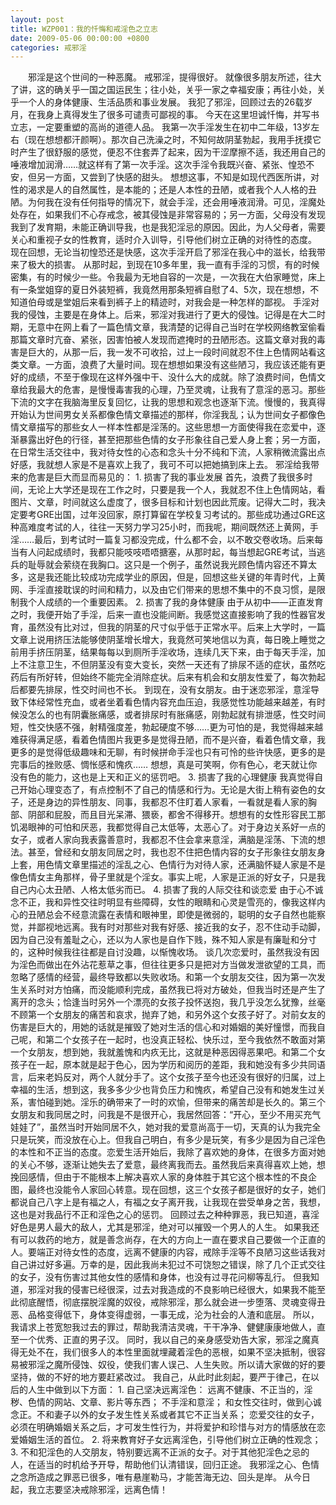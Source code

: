 ```yaml
---
layout: post
title: WZP001：我的忏悔和戒淫色之立志
date: 2009-05-06 00:00:00 +0800
categories: 戒邪淫
---
```


　　邪淫是这个世间的一种恶魔。 戒邪淫，提得很好。 就像很多朋友所述，往大了讲，这的确关乎一国之国运民生；往小处，关乎一家之幸福安康；再往小处，关乎一个人的身体健康、生活品质和事业发展。 我犯了邪淫，回顾过去的26载岁月，在我身上真得发生了很多可谴责可鄙视的事。 今天在这里坦诚忏悔，并写书立志，一定要重塑的高尚的道德人品。 我第一次手淫发生在初中二年级，13岁左右（现在想想都汗颜啊）。那次自己洗澡之时，不知何故阴茎勃起，我用手抚摸它时产生了很舒服的感觉，便忍不住套弄了起来，因为干涩摩擦不适，我还用自己的唾液增加润滑……就这样有了第一次手淫。这次手淫令我既兴奋、紧张、惶恐不安，但另一方面，又尝到了快感的甜头。 想想这事，不知是如现代西医所讲，对性的渴求是人的自然属性，是本能的；还是人本性的丑陋，或者我个人人格的丑陋。为何我在没有任何指导的情况下，就会手淫，还会用唾液润滑。可见，淫魔处处存在，如果我们不心存戒念，被其侵蚀是非常容易的；另一方面，父母没有发现我到了发育期，未能正确训导我，也是我犯淫忌的原因。因此，为人父母者，需要关心和重视子女的性教育，适时介入训导，引导他们树立正确的对待性的态度。 现在回想，无论当初惶恐还是快感，这次手淫开启了邪淫在我心中的滋长，给我带来了极大的损害。 从那时起，到现在10多年里，我一直有手淫的习惯，有的时候密集，有的时候少一些。令我最为无地自容的一次是，一次我在大伯家睡觉，床上有一条堂姐穿的夏日外装短裤，我竟然用那条短裤自慰了4、5次，现在想想，不知道伯母或是堂姐后来看到裤子上的精迹时，对我会是一种怎样的鄙视。 手淫对我的侵蚀，主要是在身体上。后来，邪淫对我进行了更大的侵蚀。记得是在大二时期，无意中在网上看了一篇色情文章，我清楚的记得自己当时在学校网络教室偷看那篇文章时亢奋、紧张，因害怕被人发现而遮掩时的丑陋形态。这篇文章对我的毒害是巨大的，从那一后，我一发不可收拾，过上一段时间就忍不住上色情网站看这类文章。一方面，浪费了大量时间。现在想想如果没有这些陋习，我应该还能有更好的成绩，不至于像现在这样外强中干、没什么大的成就。除了浪费时间，色情文章给我最大的危害，是慢慢毒害我的心理，乃至灵魂，让我有了意淫的恶习。那些下流的文字在我脑海里反复回忆，让我的思想和观念也逐渐下流。慢慢的，我真得开始认为世间男女关系都像色情文章描述的那样，你淫我乱；认为世间女子都像色情文章描写的那些女人一样本性都是淫荡的。这些思想一方面使得我在恋爱中，逐渐暴露出好色的行径，甚至把那些色情的女子形象往自己爱人身上套；另一方面，在日常生活交往中，我对待女性的心态和念头十分不纯和下流，人家稍微流露出点好感，我就想人家是不是喜欢上我了，我可不可以把她搞到床上去。 邪淫给我带来的危害是巨大而显而易见的： 1. 损害了我的事业发展 首先，浪费了我很多时间，无论上大学还是现在工作之时，只要是我一个人，我就忍不住上色情网站，看图片、文章，时间就这么虚度了，很多目标和计划也因此荒废。记得大二时，我决定要考GRE出国，过年没回家，原打算留在学校复习考试的。那些成功通过GRE这种高难度考试的人，往往一天努力学习25小时，而我呢，期间既然还上黄网，手淫……最后，到考试时一篇复习都没完成，什么都不会，以不敢交卷收场。后来每当有人问起成绩时，我都只能吱吱唔唔搪塞，从那时起，每当想起GRE考试，当逃兵的耻辱就会萦绕在我胸口。这只是一个例子，虽然说我光顾色情内容还不算太多，这是我还能比较成功完成学业的原因，但是，回想这些关键的年青时代，上黄网、手淫直接耽误的时间和精力，以及由它们带来的思想不集中的不良习惯，是限制我个人成绩的一个重要因素。 2. 损害了我的身体健康 由于从初中——正直发育之时，我便开始了手淫，后来一直也没能间断。我感觉这直接影响了我的性器官发育，虽然没有比对过，但我的阴茎的尺寸似乎低于正常水平。后来上大学时，一篇文章上说用挤压法能够使阴茎增长增大，我竟然可笑地信以为真，每日晚上睡觉之前用手挤压阴茎，结果每每以到厕所手淫收场，连续几天下来，由于每天手淫，加上不注意卫生，不但阴茎没有变大变长，突然一天还有了排尿不适的症状，虽然吃药后有所好转，但始终不能完全消除症状。后来有机会和女朋友性爱了，每次勃起后都要先排尿，性交时间也不长。 到现在，没有女朋友。由于迷恋邪淫，意淫导致下体经常性充血，或者坐着看色情内容充血压迫，我感觉性功能越来越差，有时候没怎么的也有阴囊胀痛感，或者排尿时有胀痛感，刚勃起就有排泄感，性交时间短，性交快感不强，射精强度差，勃起硬度不够……更为可怕的是，我觉得越来越难获得满足感，看着色情图片我更多是觉得丑陋，而不是兴奋，看着色情文章，我更多的是觉得低级趣味和无聊，有时候拼命手淫也只有可怜的些许快感，更多的是完事后的挫败感、惆怅感和愧疚…… 想想，真是可笑啊，你有色心，老天就让你没有色的能力，这也是上天和正义的惩罚吧。 3. 损害了我的心理健康 我真觉得自己开始心理变态了，有点控制不了自己的情感和行为。无论是大街上稍有姿色的女子，还是身边的异性朋友、同事，我都忍不住盯着人家看，一看就是看人家的胸部、阴部和屁股，而且目光呆滞、猥亵，都舍不得移开。想想有的女性形容民工那饥渴眼神的可怕和厌恶，我都觉得自己太低等，太恶心了。对于身边关系好一点的女子，或者人家向我表露善意时，我都忍不住会拿来意淫，满脑是淫荡、下流的想法。甚至，曾经和女朋友同居之时，我也忍不住把色情内容的女子形象往女朋友身上套，用色情文章里描述的淫乱之心、色情行为对待人家，还满脑怀疑人家是不是像色情女主角那样，骨子里就是个淫女。事实上呢，人家是正派的好女子，只是我自己内心太丑陋、人格太低劣而已。 4. 损害了我的人际交往和谈恋爱 由于心不诚念不正，我和异性交往时明显有些障碍，女性的眼睛和心灵是雪亮的，像我这样内心的丑陋总会不经意流露在表情和眼神里，即使是微弱的，聪明的女子自然也能察觉，并鄙视地远离。我有时对那些对我有好感、接近我的女子，忍不住动手动脚，因为自己没有羞耻之心，还以为人家也是自作下贱，殊不知人家是有廉耻和分寸的，这种时候我往往都是自讨没趣，以惭愧收场。 谈几次恋爱时，虽然我没有因为淫色而做出在外沾花惹草之事，但往往更多只是把对方当做发泄欲望的工具，而忽略了感情的经营，最终导致都以失败收场。和第一个女朋友交往，因为第一次发生关系时对方怕痛，而没能顺利完成，虽然我已将对方破处，但我当时还是产生了离开的念头；恰逢当时另外一个漂亮的女孩子投怀送抱，我几乎没怎么犹豫，丝毫不顾第一个女朋友的痛苦和哀求，抛弃了她，和另外这个女孩子好了。对前女友的伤害是巨大的，用她的话就是摧毁了她对生活的信心和对婚姻的美好憧憬，而我自己呢，和第二个女孩子在一起时，也没真正轻松、快乐过，至今我依然不敢面对第一个女朋友，想到她，我就羞愧和内疚无比，这就是种恶因得恶果吧。和第二个女孩子在一起，原本就是起于色心，因为学历和阅历的差距，我和她没有多少共同语言，后来老妈反对，两个人就分手了。这个女孩子至今也还没有很好的归属，过上幸福的生活，想到这，我多多少少也背负压力和愧疚，希望自己没有和她发生过关系，害怕碰到她。淫乐的确带来了一时的欢愉，但带来的痛苦却是长久的。第三个女朋友和我同居之时，问我是不是很开心，我居然回答：“开心，至少不用买充气娃娃了”，虽然当时开始同居不久，她对我的爱意尚高于一切，天真的认为我完全只是玩笑，而没放在心上。但我自己明白，有多少是玩笑，有多少是因为自己淫色的本性和不正当的态度。恋爱生活开始后，我除了喜欢她的身体，在很多方面对她的关心不够，逐渐让她失去了爱意，最终离我而去。虽然我后来真得喜欢上她，想挽回感情，但由于不能根本上解决喜欢人家的身体胜于其它这个根本性的不良企图，最终也没能令人家回心转意。现在回想，这三个女孩子都是很好的女子，她们都说自己八字上是有福之人，有福之女子离开我，让我现在尝受单身之苦，我想，这也是对我品行不正和淫色之心的惩罚。 回顾过去之种种罪恶，我已知道，喜淫好色是男人最大的敌人，尤其是邪淫，绝对可以摧毁一个男人的人生。 如果我还有可以救药的地方，就是善念尚存，在大的方向上一直在要求自己要做一个正直的人。要端正对待女性的态度，远离不健康的内容，戒除手淫等不良陋习这些话我对自己讲过好多遍。万幸的是，因此我尚未犯过不可饶恕之错误，除了几个正式交往的女子，没有伤害过其他女性的感情和身体，也没有过寻花问柳等乱行。 但我知道，邪淫对我的侵害已经很深，过去对我造成的不良影响已经很大，如果我不能至此彻底醒悟，彻底摆脱淫魔的奴役，戒除邪淫，那么就会进一步堕落、灵魂变得丑恶、品格变得低下，身体变得虚弱，一事无成，沦为社会的人渣和底层。 所以，我请求上苍宽恕我过去的罪过，帮助我清洁灵魂，干干净净、健健康康地做人，直至一个优秀、正直的男子汉。 同时，我以自己的亲身感受劝告大家，邪淫之魔真得无处不在，我们很多人的本性里面就埋藏着淫色的恶根，如果不坚决抵制，很容易被邪淫之魔所侵蚀、奴役，使我们害人误己、人生失败。所以请大家做的好的要坚持，做的不好的地方要赶紧改过。 我自己，从此时此刻起，要严于律己，在以后的人生中做到以下方面： 1. 自己坚决远离淫色： 远离不健康、不正当的，淫秽、色情的网站、文章、影片等东西； 不手淫和意淫； 和女性交往时，做到心诚念正。不和妻子以外的女子发生性关系或者其它不正当关系； 恋爱交往的女子，必须在明确婚姻关系之后，才可发生性行为，并将爱护和珍惜与对方的情感放在恋爱婚姻生活的首位。 2. 将来教育好子女远离淫色，引导他们树立正确的性观念； 3. 不和犯淫色的人交朋友，特别要远离不正派的女子。对于其他犯淫色之忌的人，在适当的时机给予开导，帮助他们认清错误，回归正途。 我邪淫之心、色情之念所造成之罪恶已很多，唯有悬崖勒马，才能苦海无边、回头是岸。 从今日起，我立志要坚决戒除邪淫，远离色情！ 　